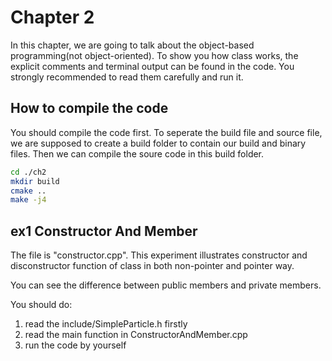 # Chapter 2

In this chapter, we are going to talk about the object-based programming(not object-oriented). To show you how class works, the explicit comments and terminal output can be found in the code. You strongly recommended to read them carefully and run it.

## How to compile the code

You should compile the code first. To seperate the build file and source file, we are supposed to create a build folder to contain our build and binary files. Then we can compile the soure code in this build folder.

```bash
cd ./ch2
mkdir build
cmake ..
make -j4
```

## ex1 Constructor And Member

The file is "constructor.cpp". This experiment illustrates constructor and disconstructor function of class in both non-pointer and pointer way.

You can see the difference between public members and private members.

You should do:
1. read the include/SimpleParticle.h firstly
2. read the main function in ConstructorAndMember.cpp
3. run the code by yourself
